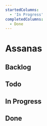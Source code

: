 ```yaml
---
startedColumns:
  - 'In Progress'
completedColumns:
  - Done
---
```


# Assanas

## Backlog

## Todo

## In Progress

## Done

